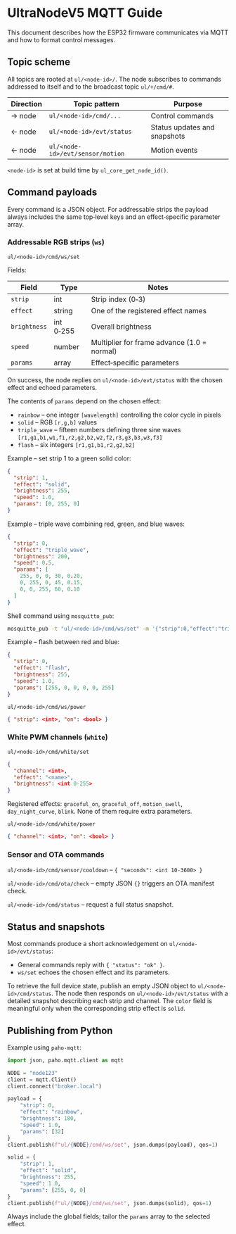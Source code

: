 # UltraNodeV5 MQTT Guide

This document describes how the ESP32 firmware communicates via MQTT and how to format control messages.

## Topic scheme

All topics are rooted at `ul/<node-id>/`. The node subscribes to commands addressed to itself and to the broadcast topic `ul/+/cmd/#`.

| Direction | Topic pattern | Purpose |
|-----------|---------------|---------|
| → node | `ul/<node-id>/cmd/...` | Control commands |
| ← node | `ul/<node-id>/evt/status` | Status updates and snapshots |
| ← node | `ul/<node-id>/evt/sensor/motion` | Motion events |

`<node-id>` is set at build time by `ul_core_get_node_id()`.

## Command payloads

Every command is a JSON object. For addressable strips the payload always includes the same top‑level keys and an effect‑specific parameter array.

### Addressable RGB strips (`ws`)

`ul/<node-id>/cmd/ws/set`

Fields:

| Field | Type | Notes |
|-------|------|-------|
| `strip` | int | Strip index (0‑3) |
| `effect` | string | One of the registered effect names |
| `brightness` | int 0‑255 | Overall brightness |
| `speed` | number | Multiplier for frame advance (1.0 = normal) |
| `params` | array | Effect‑specific parameters |

On success, the node replies on `ul/<node-id>/evt/status` with the chosen effect and echoed parameters.

The contents of `params` depend on the chosen effect:

* `rainbow` – one integer `[wavelength]` controlling the color cycle in pixels
* `solid` – RGB `[r,g,b]` values
* `triple_wave` – fifteen numbers defining three sine waves `[r1,g1,b1,w1,f1,r2,g2,b2,w2,f2,r3,g3,b3,w3,f3]`
* `flash` – six integers `[r1,g1,b1,r2,g2,b2]`

Example – set strip 1 to a green solid color:

```json
{
  "strip": 1,
  "effect": "solid",
  "brightness": 255,
  "speed": 1.0,
  "params": [0, 255, 0]
}
```

Example – triple wave combining red, green, and blue waves:

```json
{
  "strip": 0,
  "effect": "triple_wave",
  "brightness": 200,
  "speed": 0.5,
  "params": [
    255, 0, 0, 30, 0.20,
    0, 255, 0, 45, 0.15,
    0, 0, 255, 60, 0.10
  ]
}
```

Shell command using `mosquitto_pub`:

```sh
mosquitto_pub -t "ul/<node-id>/cmd/ws/set" -m '{"strip":0,"effect":"triple_wave","brightness":200,"speed":0.5,"params":[255,0,0,30,0.20,0,255,0,45,0.15,0,0,255,60,0.10]}'
```

Example – flash between red and blue:

```json
{
  "strip": 0,
  "effect": "flash",
  "brightness": 255,
  "speed": 1.0,
  "params": [255, 0, 0, 0, 0, 255]
}
```

`ul/<node-id>/cmd/ws/power`

```json
{ "strip": <int>, "on": <bool> }
```

### White PWM channels (`white`)

`ul/<node-id>/cmd/white/set`

```json
{
  "channel": <int>,
  "effect": "<name>",
  "brightness": <int 0-255>
}
```

Registered effects: `graceful_on`, `graceful_off`, `motion_swell`, `day_night_curve`, `blink`. None of them require extra parameters.

`ul/<node-id>/cmd/white/power`

```json
{ "channel": <int>, "on": <bool> }
```

### Sensor and OTA commands

`ul/<node-id>/cmd/sensor/cooldown` – `{ "seconds": <int 10‑3600> }`

`ul/<node-id>/cmd/ota/check` – empty JSON `{}` triggers an OTA manifest check.

`ul/<node-id>/cmd/status` – request a full status snapshot.

## Status and snapshots

Most commands produce a short acknowledgement on `ul/<node-id>/evt/status`:

* General commands reply with `{ "status": "ok" }`.
* `ws/set` echoes the chosen effect and its parameters.

To retrieve the full device state, publish an empty JSON object to `ul/<node-id>/cmd/status`. The node then responds on `ul/<node-id>/evt/status` with a detailed snapshot describing each strip and channel. The `color` field is meaningful only when the corresponding strip effect is `solid`.

## Publishing from Python

Example using `paho-mqtt`:

```python
import json, paho.mqtt.client as mqtt

NODE = "node123"
client = mqtt.Client()
client.connect("broker.local")

payload = {
    "strip": 0,
    "effect": "rainbow",
    "brightness": 180,
    "speed": 1.0,
    "params": [32]
}
client.publish(f"ul/{NODE}/cmd/ws/set", json.dumps(payload), qos=1)

solid = {
    "strip": 1,
    "effect": "solid",
    "brightness": 255,
    "speed": 1.0,
    "params": [255, 0, 0]
}
client.publish(f"ul/{NODE}/cmd/ws/set", json.dumps(solid), qos=1)
```

Always include the global fields; tailor the `params` array to the selected effect.

